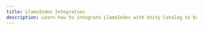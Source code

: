 ```yaml
---
title: LlamaIndex Integration
description: Learn how to integrate LlamaIndex with Unity Catalog to build efficient data indexing and retrieval systems for your AI applications, including document processing and vector storage.
---
```

